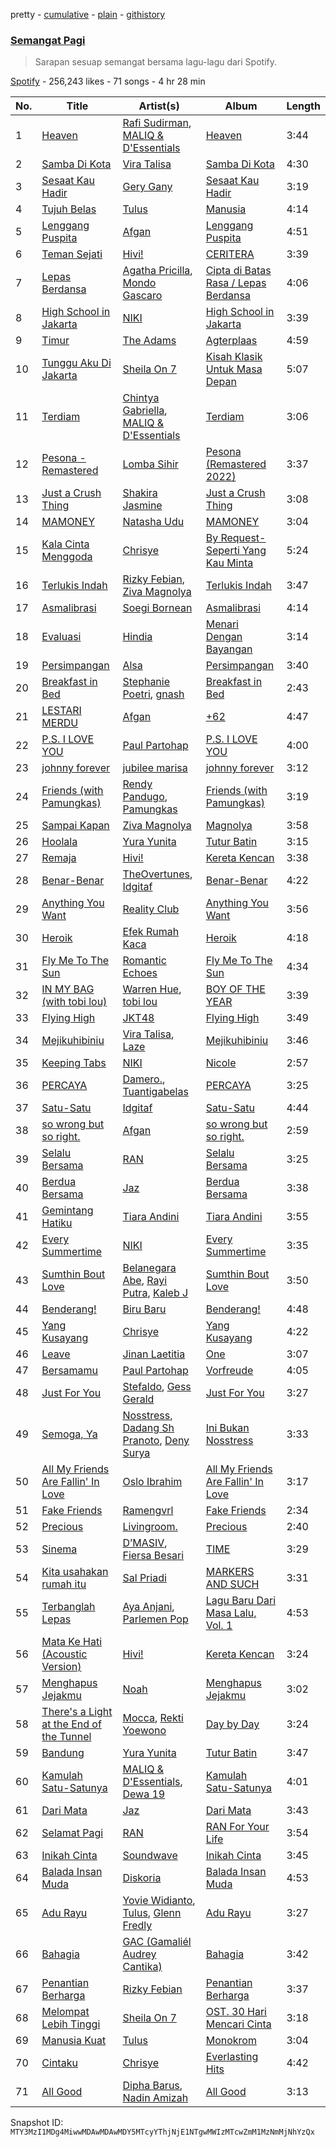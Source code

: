 pretty - [cumulative](/playlists/cumulative/37i9dQZF1DX6wbVzPMSvwH.md) - [plain](/playlists/plain/37i9dQZF1DX6wbVzPMSvwH) - [githistory](https://github.githistory.xyz/mackorone/spotify-playlist-archive/blob/main/playlists/plain/37i9dQZF1DX6wbVzPMSvwH)

### [Semangat Pagi](https://open.spotify.com/playlist/37i9dQZF1DX6wbVzPMSvwH)

> Sarapan sesuap semangat bersama lagu\-lagu dari Spotify.

[Spotify](https://open.spotify.com/user/spotify) - 256,243 likes - 71 songs - 4 hr 28 min

| No. | Title | Artist(s) | Album | Length |
|---|---|---|---|---|
| 1 | [Heaven](https://open.spotify.com/track/0vtnYQ2A6o2fuEWim7DRYy) | [Rafi Sudirman](https://open.spotify.com/artist/0IJToD6h0XzZMzlgJ5kdhk), [MALIQ & D'Essentials](https://open.spotify.com/artist/18PmEN8ZiHBQlDpxrgR2xs) | [Heaven](https://open.spotify.com/album/3ZlxavMQWzOa0dfcRrCUpi) | 3:44 |
| 2 | [Samba Di Kota](https://open.spotify.com/track/1Sj8vwRdJRDgOws3XRmyCM) | [Vira Talisa](https://open.spotify.com/artist/51Ssgb0bFNfHyAXc3Fpmuv) | [Samba Di Kota](https://open.spotify.com/album/7plglO6ToXm07DcGE6IW6k) | 4:30 |
| 3 | [Sesaat Kau Hadir](https://open.spotify.com/track/72MEldEAmz3WMJ2MkII3kP) | [Gery Gany](https://open.spotify.com/artist/4zw9fpiPphR8PBEiMLVT2e) | [Sesaat Kau Hadir](https://open.spotify.com/album/1VTso84D0KtvRuzyNoO57g) | 3:19 |
| 4 | [Tujuh Belas](https://open.spotify.com/track/5TReP8XK4aTOe2m44ZjQqz) | [Tulus](https://open.spotify.com/artist/2iDVt6mFbtbDEZG5ax0dTi) | [Manusia](https://open.spotify.com/album/3R4IAF9ApqYeUQrv1ddyoR) | 4:14 |
| 5 | [Lenggang Puspita](https://open.spotify.com/track/0mB5VPfAyvtBJnqw8pcFAA) | [Afgan](https://open.spotify.com/artist/4cgBCGxtlfap2g6jveB7du) | [Lenggang Puspita](https://open.spotify.com/album/4LnLFxcpm4PUDYRa3nHdft) | 4:51 |
| 6 | [Teman Sejati](https://open.spotify.com/track/0GUJBGR3LfZPYi0jnLLV7l) | [Hivi!](https://open.spotify.com/artist/4ubEZ6sMsrrbQChueyouCC) | [CERITERA](https://open.spotify.com/album/3GXsFGyViN6r1JYvuHYYSG) | 3:39 |
| 7 | [Lepas Berdansa](https://open.spotify.com/track/0IzuVV47KPKT0ejyaKLQaT) | [Agatha Pricilla](https://open.spotify.com/artist/5j6EloCQDnZmMP3k6pATOd), [Mondo Gascaro](https://open.spotify.com/artist/6x92tfaXHuPBctPxrfTeMY) | [Cipta di Batas Rasa / Lepas Berdansa](https://open.spotify.com/album/1jdYQWbLFxrTX6aHyHDfgj) | 4:06 |
| 8 | [High School in Jakarta](https://open.spotify.com/track/0r6oCPoDuCOXvEPOPV6UXN) | [NIKI](https://open.spotify.com/artist/2kxP07DLgs4xlWz8YHlvfh) | [High School in Jakarta](https://open.spotify.com/album/3QtwI1FUvH2kCD9Y5HaG9y) | 3:39 |
| 9 | [Timur](https://open.spotify.com/track/2bEuh25NMtUEQGu6VqohPu) | [The Adams](https://open.spotify.com/artist/0zuIBB0gRxp4i4E2gvrcoM) | [Agterplaas](https://open.spotify.com/album/6EjtRvsWa1wRYJgeJOROI3) | 4:59 |
| 10 | [Tunggu Aku Di Jakarta](https://open.spotify.com/track/0Z0K5nZGqw8WuV4WOLxVnR) | [Sheila On 7](https://open.spotify.com/artist/6q87vizIEdEN4NvlR6mjfT) | [Kisah Klasik Untuk Masa Depan](https://open.spotify.com/album/4bPUtZdWsvU1eTPmJFuvwm) | 5:07 |
| 11 | [Terdiam](https://open.spotify.com/track/3eEC4ad1GlR6eOiU06Hcuu) | [Chintya Gabriella](https://open.spotify.com/artist/1o0MfrMPYehxn9ieyHbk1Q), [MALIQ & D'Essentials](https://open.spotify.com/artist/18PmEN8ZiHBQlDpxrgR2xs) | [Terdiam](https://open.spotify.com/album/68PWcMgXQ3nV0rHPk6GbLt) | 3:06 |
| 12 | [Pesona \- Remastered](https://open.spotify.com/track/5iUrGfRTWwjm3eoNeblllJ) | [Lomba Sihir](https://open.spotify.com/artist/6wD3vtAV0P3gWB9zLs7I4j) | [Pesona \(Remastered 2022\)](https://open.spotify.com/album/56jtzPwaP66jzVleH9uGaP) | 3:37 |
| 13 | [Just a Crush Thing](https://open.spotify.com/track/2VirB9Zej4MbwC1x8WcfWx) | [Shakira Jasmine](https://open.spotify.com/artist/18nKUAfNnowoqfqDhwI3X3) | [Just a Crush Thing](https://open.spotify.com/album/3l2H3rjDgNCX4dizR3izOY) | 3:08 |
| 14 | [MAMONEY](https://open.spotify.com/track/6wWzU1FELh7ioiuQtMZ7NA) | [Natasha Udu](https://open.spotify.com/artist/5788KAWYDqWlejC63W92S7) | [MAMONEY](https://open.spotify.com/album/5j8kr0to3ALKqG9K8knJZD) | 3:04 |
| 15 | [Kala Cinta Menggoda](https://open.spotify.com/track/1NmxBjg8ybFwQkiKVnRxws) | [Chrisye](https://open.spotify.com/artist/2NteKKMj3takKR3ABTd279) | [By Request\-Seperti Yang Kau Minta](https://open.spotify.com/album/1n3e2JeVY2SUPD6LIYV16S) | 5:24 |
| 16 | [Terlukis Indah](https://open.spotify.com/track/5S8TtEVuFPY9XEjg2hNWHa) | [Rizky Febian](https://open.spotify.com/artist/28DdkLhrzQNizZ0ExQpyku), [Ziva Magnolya](https://open.spotify.com/artist/2wZWkw5jo8P4NVonVanxYd) | [Terlukis Indah](https://open.spotify.com/album/5Qk3VFJJ4CKS3zcBNp2YRs) | 3:47 |
| 17 | [Asmalibrasi](https://open.spotify.com/track/3TFdXrYIubXABQh0CxIiSs) | [Soegi Bornean](https://open.spotify.com/artist/0YpfUFtmzwNGWjowRwoGel) | [Asmalibrasi](https://open.spotify.com/album/1geFjIWLQNCKO0Y7uB2Xlw) | 4:14 |
| 18 | [Evaluasi](https://open.spotify.com/track/2dIBMHByUGcNPzmYBJ6OAj) | [Hindia](https://open.spotify.com/artist/51kyrUsAVqUBcoDEMFkX12) | [Menari Dengan Bayangan](https://open.spotify.com/album/1DAuVHMlBvIjzWZALSUXbn) | 3:14 |
| 19 | [Persimpangan](https://open.spotify.com/track/6GLYOdMJ5UCIIE6Ohc9v5C) | [Alsa](https://open.spotify.com/artist/79ZuAKAPvlGaPMRXR8KwPU) | [Persimpangan](https://open.spotify.com/album/5tW5YhIjNY0X6Ep6vNO7n4) | 3:40 |
| 20 | [Breakfast in Bed](https://open.spotify.com/track/3c5sWNPKG69X0JcGUgbBOj) | [Stephanie Poetri](https://open.spotify.com/artist/0HS00NN7MAfF59aJnfcxSO), [gnash](https://open.spotify.com/artist/3iri9nBFs9e4wN7PLIetAw) | [Breakfast in Bed](https://open.spotify.com/album/24aSDb1blluKkN02Wy4Tl4) | 2:43 |
| 21 | [LESTARI MERDU](https://open.spotify.com/track/4SehVxkRW1gi0mOPCvxlmi) | [Afgan](https://open.spotify.com/artist/4cgBCGxtlfap2g6jveB7du) | [+62](https://open.spotify.com/album/42LLrtJK1RfPRiZqDyswlk) | 4:47 |
| 22 | [P.S\. I LOVE YOU](https://open.spotify.com/track/1w3azB0VuRFp79AduIwrIy) | [Paul Partohap](https://open.spotify.com/artist/7JUNqSO2J7JcC76ShZ9DI9) | [P.S\. I LOVE YOU](https://open.spotify.com/album/3AIGFmb0M86SOig1ghbxvq) | 4:00 |
| 23 | [johnny forever](https://open.spotify.com/track/4l7TIfpqpWwQXHAkugf03E) | [jubilee marisa](https://open.spotify.com/artist/3JBkqdMx65CIglkijIKn4f) | [johnny forever](https://open.spotify.com/album/6ontGIRczEhO0Tgsdf5cpi) | 3:12 |
| 24 | [Friends \(with Pamungkas\)](https://open.spotify.com/track/2A8GaaJgqP0TcW6wmhly7n) | [Rendy Pandugo](https://open.spotify.com/artist/04u3fc37nHFKN7GJTSIwI8), [Pamungkas](https://open.spotify.com/artist/7d86ERlvO5UG44j7Va0Y0C) | [Friends \(with Pamungkas\)](https://open.spotify.com/album/0IkIWfbpYlDL0fRUgUAfrm) | 3:19 |
| 25 | [Sampai Kapan](https://open.spotify.com/track/2yhr89m0E7V16xOB3fRdF1) | [Ziva Magnolya](https://open.spotify.com/artist/2wZWkw5jo8P4NVonVanxYd) | [Magnolya](https://open.spotify.com/album/3yUBpUAsQeuAu9R86wiukG) | 3:58 |
| 26 | [Hoolala](https://open.spotify.com/track/7misIHyXm0bSSXQTVoeKAD) | [Yura Yunita](https://open.spotify.com/artist/02Tq76MwpeoRu3BHIAiaio) | [Tutur Batin](https://open.spotify.com/album/4ehjkt2KhPomUc7duIqeyD) | 3:15 |
| 27 | [Remaja](https://open.spotify.com/track/3O9OibrJm0vSYxZjz3Pooe) | [Hivi!](https://open.spotify.com/artist/4ubEZ6sMsrrbQChueyouCC) | [Kereta Kencan](https://open.spotify.com/album/4X40KZmA4LE4beNaNrQuNw) | 3:38 |
| 28 | [Benar\-Benar](https://open.spotify.com/track/21h4Kd8KTMPpLtQ7vdc2Aq) | [TheOvertunes](https://open.spotify.com/artist/3t4MHnVggiFLOuSSh4odBk), [Idgitaf](https://open.spotify.com/artist/7pFWMC2E7h8eL3SZyHRsRq) | [Benar\-Benar](https://open.spotify.com/album/1fkRzmZR6GU8BQOcvAfy69) | 4:22 |
| 29 | [Anything You Want](https://open.spotify.com/track/2QB8FwOszur18Ai7t2XnNi) | [Reality Club](https://open.spotify.com/artist/1DjZI46mVZZZYmmmygRnTw) | [Anything You Want](https://open.spotify.com/album/0fkX7I2PipiArw0mxPLFsY) | 3:56 |
| 30 | [Heroik](https://open.spotify.com/track/2sRXa0KzHvIsUuN7zYBEd4) | [Efek Rumah Kaca](https://open.spotify.com/artist/3uSvD31crYEsBLuiAFD02b) | [Heroik](https://open.spotify.com/album/6n50RxgjfIYDZjd20vIQOe) | 4:18 |
| 31 | [Fly Me To The Sun](https://open.spotify.com/track/6UsNGfDVuoMhbgkmdWRvnz) | [Romantic Echoes](https://open.spotify.com/artist/3VDwfryUiGGszWpyzpwDGJ) | [Fly Me To The Sun](https://open.spotify.com/album/3rA2enTCB87keTrwFKcncI) | 4:34 |
| 32 | [IN MY BAG \(with tobi lou\)](https://open.spotify.com/track/3Vdu1sTIUi45NZvguJDmhk) | [Warren Hue](https://open.spotify.com/artist/4qcKNkdxUidhvUByB2eQ6g), [tobi lou](https://open.spotify.com/artist/4T8NIfZmVY6TJFqVzN6X49) | [BOY OF THE YEAR](https://open.spotify.com/album/7jKfffXc64aO4CubnAI1UJ) | 3:39 |
| 33 | [Flying High](https://open.spotify.com/track/4haBSzLuFrT1hWqH5ErIWw) | [JKT48](https://open.spotify.com/artist/2l8I5pWUnfF7bMK1z6EJRk) | [Flying High](https://open.spotify.com/album/2l3g3RedySQT8z2Gsc2T78) | 3:49 |
| 34 | [Mejikuhibiniu](https://open.spotify.com/track/0wBdb4pmz0hyyI0M6ilZTy) | [Vira Talisa](https://open.spotify.com/artist/51Ssgb0bFNfHyAXc3Fpmuv), [Laze](https://open.spotify.com/artist/1IqTdUbQ33vM6tbV1fiWKZ) | [Mejikuhibiniu](https://open.spotify.com/album/5ErP3mluV25TH2ncKKcWM4) | 3:46 |
| 35 | [Keeping Tabs](https://open.spotify.com/track/2zz4plJxtgMIsQg5SMl2Bg) | [NIKI](https://open.spotify.com/artist/2kxP07DLgs4xlWz8YHlvfh) | [Nicole](https://open.spotify.com/album/5WR7ksPLp3kqFbDLTYpGfx) | 2:57 |
| 36 | [PERCAYA](https://open.spotify.com/track/5hpqeU5uQwDF1Umn60FqRr) | [Damero.](https://open.spotify.com/artist/5VOoDwt06adOAXAGIORMnW), [Tuantigabelas](https://open.spotify.com/artist/0CKf1Ac7v8HTqXxYdWsyWn) | [PERCAYA](https://open.spotify.com/album/5jw1zR0t4Z1Wb5JixdloYU) | 3:25 |
| 37 | [Satu\-Satu](https://open.spotify.com/track/5rFNflUKMTsOlBVdGv1ahL) | [Idgitaf](https://open.spotify.com/artist/7pFWMC2E7h8eL3SZyHRsRq) | [Satu\-Satu](https://open.spotify.com/album/2WFFb7cIQXQXvuOsoqB69C) | 4:44 |
| 38 | [so wrong but so right.](https://open.spotify.com/track/1DeQcRt8U7N6l5cPPYmGYY) | [Afgan](https://open.spotify.com/artist/4cgBCGxtlfap2g6jveB7du) | [so wrong but so right.](https://open.spotify.com/album/2APeiOBwLGStg3JvL8VLmq) | 2:59 |
| 39 | [Selalu Bersama](https://open.spotify.com/track/4E0Ib1Xfhr15mQU6BNShSp) | [RAN](https://open.spotify.com/artist/5DSVjHy2YWufmRUHBM3PLX) | [Selalu Bersama](https://open.spotify.com/album/0nZF3NgXbl8qj7exGx9AtP) | 3:25 |
| 40 | [Berdua Bersama](https://open.spotify.com/track/37uQDKOul7QOmRFB6kiYyO) | [Jaz](https://open.spotify.com/artist/78ED3zmePoZzEzeBUg0evm) | [Berdua Bersama](https://open.spotify.com/album/4WQIR3oZmS5ubTvFAqZiiV) | 3:38 |
| 41 | [Gemintang Hatiku](https://open.spotify.com/track/2Q44ftk6lRes25tvoXlAqp) | [Tiara Andini](https://open.spotify.com/artist/0kPb52ySN2k9P6wEZPTUzm) | [Tiara Andini](https://open.spotify.com/album/0jxUY7K5FdwJNl3SmnOZOl) | 3:55 |
| 42 | [Every Summertime](https://open.spotify.com/track/68HocO7fx9z0MgDU0ZPHro) | [NIKI](https://open.spotify.com/artist/2kxP07DLgs4xlWz8YHlvfh) | [Every Summertime](https://open.spotify.com/album/2HPj0XZe9WduSsyKTQqgVa) | 3:35 |
| 43 | [Sumthin Bout Love](https://open.spotify.com/track/36PagkhheRVG0iFaM55njV) | [Belanegara Abe](https://open.spotify.com/artist/7ynDbLbbf0ldcQvzPyALuA), [Rayi Putra](https://open.spotify.com/artist/3FduEXHFSq8Hboekc8JMUR), [Kaleb J](https://open.spotify.com/artist/3sMsWkApnc6yPyMUsNHQlb) | [Sumthin Bout Love](https://open.spotify.com/album/6eqKKHirJmjLlVBJCN87i9) | 3:50 |
| 44 | [Benderang!](https://open.spotify.com/track/7MMFSId5CetQIUqgdPXL6u) | [Biru Baru](https://open.spotify.com/artist/2zuPyFAXSFyGQJrNk2iy6V) | [Benderang!](https://open.spotify.com/album/6wbdYt8vMTWRpa5VVWevGM) | 4:48 |
| 45 | [Yang Kusayang](https://open.spotify.com/track/07u51YjzguLY8v8XHQaBMd) | [Chrisye](https://open.spotify.com/artist/2NteKKMj3takKR3ABTd279) | [Yang Kusayang](https://open.spotify.com/album/4sZAdMtWkGYd1wI643Y2on) | 4:22 |
| 46 | [Leave](https://open.spotify.com/track/0EoKAD9I7OOOohRmmVvtIT) | [Jinan Laetitia](https://open.spotify.com/artist/0BCK8dKHWITYcDo06Fuxth) | [One](https://open.spotify.com/album/13P9zBl1EtCVYBrMbiPqXJ) | 3:07 |
| 47 | [Bersamamu](https://open.spotify.com/track/1FVZrAZ6kLrgnaRB9pzYMD) | [Paul Partohap](https://open.spotify.com/artist/7JUNqSO2J7JcC76ShZ9DI9) | [Vorfreude](https://open.spotify.com/album/754tHb1pF9v02tc8MQZRzU) | 4:05 |
| 48 | [Just For You](https://open.spotify.com/track/4pNSeZ3zFtBH0vmlCuhGyd) | [Stefaldo](https://open.spotify.com/artist/3Tc2unuhdKex8NKaXdFrni), [Gess Gerald](https://open.spotify.com/artist/63UF0ZF1mHyyRINKgFPRCF) | [Just For You](https://open.spotify.com/album/1ae8gFk03PTdu3HQsGHITe) | 3:27 |
| 49 | [Semoga, Ya](https://open.spotify.com/track/6wHnwqvtNdQicSPTTkYRQN) | [Nosstress](https://open.spotify.com/artist/4XnnBdCt9Cg5W2wBgtD7co), [Dadang Sh Pranoto](https://open.spotify.com/artist/7cN32kelGKr663CVytGvc3), [Deny Surya](https://open.spotify.com/artist/1zffTcVmBMb4L4s060WBXf) | [Ini Bukan Nosstress](https://open.spotify.com/album/5VDBGrroiUxwcjyd8fqKvy) | 3:33 |
| 50 | [All My Friends Are Fallin' In Love](https://open.spotify.com/track/0tIWk4w1AfinVnGxiaSz5d) | [Oslo Ibrahim](https://open.spotify.com/artist/58tCW7poCEjQCqJTaeVsSF) | [All My Friends Are Fallin' In Love](https://open.spotify.com/album/75G2tuAvS5Uugrb0TLNTT3) | 3:17 |
| 51 | [Fake Friends](https://open.spotify.com/track/1pl99AShk41rIlUkVzI4lu) | [Ramengvrl](https://open.spotify.com/artist/0AsbBukUWcA4lJT5ARtlgQ) | [Fake Friends](https://open.spotify.com/album/4W6r3RpxkoVgbDvK02q9Iu) | 2:34 |
| 52 | [Precious](https://open.spotify.com/track/6ikaNm8tnqvSB8XxRV4nog) | [Livingroom.](https://open.spotify.com/artist/7waocZDnwhSgSPIt7By0QA) | [Precious](https://open.spotify.com/album/0blGPLYWpPAIViPMRfuQnT) | 2:40 |
| 53 | [Sinema](https://open.spotify.com/track/21OXhVAGwkueDkmvPVLNPm) | [D’MASIV](https://open.spotify.com/artist/1hioeMAsVwJ3bvcb9lxBpB), [Fiersa Besari](https://open.spotify.com/artist/06QVnTCdjs4jPKO0487EGV) | [TIME](https://open.spotify.com/album/3K7DAXAdl6EdEZZkhQLLxX) | 3:29 |
| 54 | [Kita usahakan rumah itu](https://open.spotify.com/track/1x9jnpPOAMSrr7DuIG5jMl) | [Sal Priadi](https://open.spotify.com/artist/1NjxFrpEGZTV2Ny0OJxeWu) | [MARKERS AND SUCH](https://open.spotify.com/album/6pEUguV7EoReCpbQQE6QrE) | 3:31 |
| 55 | [Terbanglah Lepas](https://open.spotify.com/track/0mLvVZ14uhcPI7dbOJ69Un) | [Aya Anjani](https://open.spotify.com/artist/3nslXNEDlUex5fcETXA5Lf), [Parlemen Pop](https://open.spotify.com/artist/4GPfmTXPBtz1eIdrdNOB3e) | [Lagu Baru Dari Masa Lalu, Vol\. 1](https://open.spotify.com/album/5b2swSWZfAc8EZ5v0VTzSi) | 4:53 |
| 56 | [Mata Ke Hati \(Acoustic Version\)](https://open.spotify.com/track/4p5UcsOpnSYwqYnThBpDjD) | [Hivi!](https://open.spotify.com/artist/4ubEZ6sMsrrbQChueyouCC) | [Kereta Kencan](https://open.spotify.com/album/4X40KZmA4LE4beNaNrQuNw) | 3:24 |
| 57 | [Menghapus Jejakmu](https://open.spotify.com/track/3NuKl7HM691ycLcCa6Vbq2) | [Noah](https://open.spotify.com/artist/31aMmlq8isIAgojvmIwiS4) | [Menghapus Jejakmu](https://open.spotify.com/album/4UOQ8yXRAdRDOpEcDgZdGq) | 3:02 |
| 58 | [There's a Light at the End of the Tunnel](https://open.spotify.com/track/1KtBupQOZA11CAiwl2VfoF) | [Mocca](https://open.spotify.com/artist/7jm6MsWHPzZETR9JkAVaQQ), [Rekti Yoewono](https://open.spotify.com/artist/5wg7167xaH0ILxlcDymFlM) | [Day by Day](https://open.spotify.com/album/3Fxba1JUppkx30LoFcWuz7) | 3:24 |
| 59 | [Bandung](https://open.spotify.com/track/7itshdCnfN3pbP88rQYHIr) | [Yura Yunita](https://open.spotify.com/artist/02Tq76MwpeoRu3BHIAiaio) | [Tutur Batin](https://open.spotify.com/album/4ehjkt2KhPomUc7duIqeyD) | 3:47 |
| 60 | [Kamulah Satu\-Satunya](https://open.spotify.com/track/7qd2gICEYvgNJvYFWmDzA1) | [MALIQ & D'Essentials](https://open.spotify.com/artist/18PmEN8ZiHBQlDpxrgR2xs), [Dewa 19](https://open.spotify.com/artist/48bKH1ugFBhERC1rdojP9d) | [Kamulah Satu\-Satunya](https://open.spotify.com/album/5yG5winkGz0uJNUofbpaiH) | 4:01 |
| 61 | [Dari Mata](https://open.spotify.com/track/4xFM9ET7fPtYgbp9QyzrHl) | [Jaz](https://open.spotify.com/artist/78ED3zmePoZzEzeBUg0evm) | [Dari Mata](https://open.spotify.com/album/40mpmlGhszXzLDZ9qbyAJh) | 3:43 |
| 62 | [Selamat Pagi](https://open.spotify.com/track/493V5dhXECdFJ7SBqOsybH) | [RAN](https://open.spotify.com/artist/5DSVjHy2YWufmRUHBM3PLX) | [RAN For Your Life](https://open.spotify.com/album/1HKU9pkdGXlQfwQoAGSMv8) | 3:54 |
| 63 | [Inikah Cinta](https://open.spotify.com/track/7r5qxtubYpPXYNSLX8CoGr) | [Soundwave](https://open.spotify.com/artist/2KMR8kfHQCPYJ2SatjkIEu) | [Inikah Cinta](https://open.spotify.com/album/77q9eYQmTvAbuAWRLM1eof) | 3:45 |
| 64 | [Balada Insan Muda](https://open.spotify.com/track/7rt1ze8gO84v4k9vBvb7JB) | [Diskoria](https://open.spotify.com/artist/4Z9pg3LzMfuuSgl3hMDYuG) | [Balada Insan Muda](https://open.spotify.com/album/6fo5cucV7PIbbnwT1Okx2I) | 4:53 |
| 65 | [Adu Rayu](https://open.spotify.com/track/0mOLyv1GL4sIuzVR1I92Fb) | [Yovie Widianto](https://open.spotify.com/artist/7Ln5yumFjHCkeZ8bAzHUcp), [Tulus](https://open.spotify.com/artist/2iDVt6mFbtbDEZG5ax0dTi), [Glenn Fredly](https://open.spotify.com/artist/4rUYk0fV0Z4pOtwVbEAyK9) | [Adu Rayu](https://open.spotify.com/album/7MQvEjN92cqRdNUCMOKCPA) | 3:27 |
| 66 | [Bahagia](https://open.spotify.com/track/31swUEisRXt0oEz3iM6MOy) | [GAC \(Gamaliél Audrey Cantika\)](https://open.spotify.com/artist/3YYdJZO7kX8nwDzN3YJzdW) | [Bahagia](https://open.spotify.com/album/6DDxznSldww5bW8Zbi9EGg) | 3:42 |
| 67 | [Penantian Berharga](https://open.spotify.com/track/62SNlZ1MJiY98movqq7ZSS) | [Rizky Febian](https://open.spotify.com/artist/28DdkLhrzQNizZ0ExQpyku) | [Penantian Berharga](https://open.spotify.com/album/5zhXlETGMYS961e8GC8pCc) | 3:37 |
| 68 | [Melompat Lebih Tinggi](https://open.spotify.com/track/7Hun5YHQ5TEe9j97cU5XPg) | [Sheila On 7](https://open.spotify.com/artist/6q87vizIEdEN4NvlR6mjfT) | [OST\. 30 Hari Mencari Cinta](https://open.spotify.com/album/66ggR3LdVt8pjIaOeL7kNB) | 3:18 |
| 69 | [Manusia Kuat](https://open.spotify.com/track/1vT1rKlEzvT9r0uYwAuwC8) | [Tulus](https://open.spotify.com/artist/2iDVt6mFbtbDEZG5ax0dTi) | [Monokrom](https://open.spotify.com/album/4szhn3xPmOJklFAcqNvTnQ) | 3:04 |
| 70 | [Cintaku](https://open.spotify.com/track/4hykertmVe1gPtNB2atBNJ) | [Chrisye](https://open.spotify.com/artist/2NteKKMj3takKR3ABTd279) | [Everlasting Hits](https://open.spotify.com/album/4X9jiWC7TjqziUu92g4KgU) | 4:42 |
| 71 | [All Good](https://open.spotify.com/track/3s8ik4CUIZXXGDBgD0EAZ5) | [Dipha Barus](https://open.spotify.com/artist/0UtZ0DRiE8usRg9GyjCPCr), [Nadin Amizah](https://open.spotify.com/artist/20zafXaLhm5IcXnSU93rNn) | [All Good](https://open.spotify.com/album/5b5nv0yq43oHzu1HcuY3ZI) | 3:13 |

Snapshot ID: `MTY3MzI1MDg4MiwwMDAwMDAwMDY5MTcyYThjNjE1NTgwMWIzMTcwZmM1MzNmMjNhYzQx`
